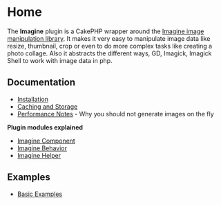 Home
====

The **Imagine** plugin is a CakePHP wrapper around the [Imagine image manipulation library](https://github.com/avalanche123/Imagine). It makes it very easy to manipulate image data like resize, thumbnail, crop or even to do more complex tasks like creating a photo collage. Also it abstracts the different ways, GD, Imagick, Imagick Shell to work with image data in php.

Documentation
-------------

* [Installation](Documentation/Installation.md)
* [Caching and Storage](Documentation/Caching-And-Storage.md)
* [Performance Notes](Documentation/Performance-Notes.md) - Why you should not generate images on the fly

**Plugin modules explained**

* [Imagine Component](Documentation/The-Imagine-Component.md)
* [Imagine Behavior](Documentation/The-Imagine-Behavior.md)
* [Imagine Helper](Documentation/The-Imagine-Helper.md)

Examples
--------

* [Basic Examples](Examples/Basic-Example.md)
